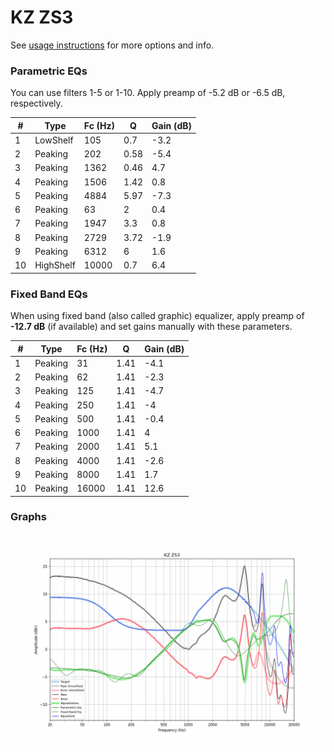 # KZ ZS3
See [usage instructions](https://github.com/jaakkopasanen/AutoEq#usage) for more options and info.

### Parametric EQs
You can use filters 1-5 or 1-10. Apply preamp of -5.2 dB or -6.5 dB, respectively.

|   # | Type      |   Fc (Hz) |    Q |   Gain (dB) |
|-----|-----------|-----------|------|-------------|
|   1 | LowShelf  |       105 | 0.7  |        -3.2 |
|   2 | Peaking   |       202 | 0.58 |        -5.4 |
|   3 | Peaking   |      1362 | 0.46 |         4.7 |
|   4 | Peaking   |      1506 | 1.42 |         0.8 |
|   5 | Peaking   |      4884 | 5.97 |        -7.3 |
|   6 | Peaking   |        63 | 2    |         0.4 |
|   7 | Peaking   |      1947 | 3.3  |         0.8 |
|   8 | Peaking   |      2729 | 3.72 |        -1.9 |
|   9 | Peaking   |      6312 | 6    |         1.6 |
|  10 | HighShelf |     10000 | 0.7  |         6.4 |

### Fixed Band EQs
When using fixed band (also called graphic) equalizer, apply preamp of **-12.7 dB** (if available) and set gains manually with these parameters.

|   # | Type    |   Fc (Hz) |    Q |   Gain (dB) |
|-----|---------|-----------|------|-------------|
|   1 | Peaking |        31 | 1.41 |        -4.1 |
|   2 | Peaking |        62 | 1.41 |        -2.3 |
|   3 | Peaking |       125 | 1.41 |        -4.7 |
|   4 | Peaking |       250 | 1.41 |        -4   |
|   5 | Peaking |       500 | 1.41 |        -0.4 |
|   6 | Peaking |      1000 | 1.41 |         4   |
|   7 | Peaking |      2000 | 1.41 |         5.1 |
|   8 | Peaking |      4000 | 1.41 |        -2.6 |
|   9 | Peaking |      8000 | 1.41 |         1.7 |
|  10 | Peaking |     16000 | 1.41 |        12.6 |

### Graphs
![](./KZ%20ZS3.png)
